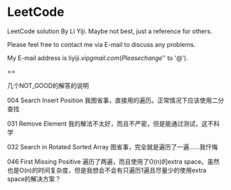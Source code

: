 LeetCode
========

LeetCode solution By Li Yiji. Maybe not best, just a reference for others.

Please feel free to contact me via E-mail to discuss any problems.

My E-mail address is liyiji.vip$gmail.com (Please change '$' to '@').

==

几个NOT_GOOD的解答的说明

004 Search Insert Position
我图省事，直接用的遍历。正常情况下应该使用二分查找

031 Remove Element
我的解法不太好，而且不严密，但是能通过测试，这不科学

032 Search in Rotated Sorted Array
图省事，完全就是遍历了一遍……我忏悔

046 First Missing Positive
遍历了两遍，而且使用了O(n)的extra space。虽然也是O(n)的时间复杂度，但是我想会不会有只遍历1遍且尽量少的使用extra space的解决方案？
